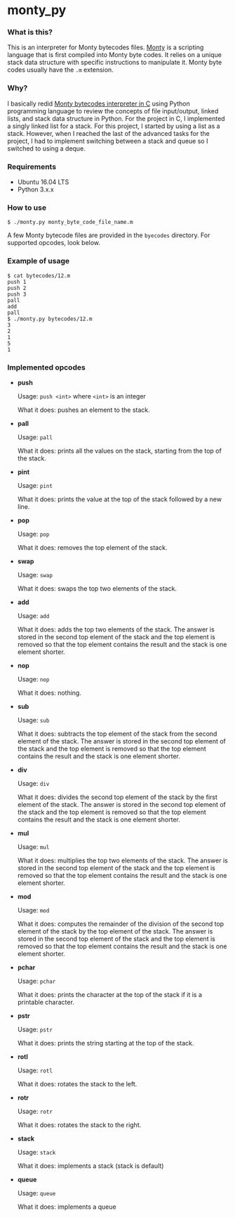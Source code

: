 # monty_py

### What is this?
This is an interpreter for Monty bytecodes files. [Monty](http://montyscoconut.github.io/) is a scripting language that is first compiled into Monty byte codes. It relies on a unique stack data structure with specific instructions to manipulate it. Monty byte codes usually have the `.m` extension.

### Why?
I basically redid [Monty bytecodes interpreter in C](https://github.com/ad-egg/monty) using Python programming language to review the concepts of file input/output, linked lists, and stack data structure in Python. For the project in C, I implemented a singly linked list for a stack. For this project, I started by using a list as a stack. However, when I reached the last of the advanced tasks for the project, I had to implement switching between a stack and queue so I switched to using a deque.

### Requirements
- Ubuntu 16.04 LTS
- Python 3.x.x

### How to use
`$ ./monty.py monty_byte_code_file_name.m`

A few Monty bytecode files are provided in the `byecodes` directory. For supported opcodes, look below.

### Example of usage
```
$ cat bytecodes/12.m
push 1
push 2
push 3
pall
add
pall
$ ./monty.py bytecodes/12.m
3
2
1
5
1
```

### Implemented opcodes
- **push**

  Usage: `push <int>` where `<int>` is an integer

  What it does: pushes an element to the stack.

- **pall**

  Usage: `pall`

  What it does: prints all the values on the stack, starting from the top of the stack.

- **pint**

  Usage: `pint`

  What it does: prints the value at the top of the stack followed by a new line.

- **pop**

  Usage: `pop`

  What it does: removes the top element of the stack.

- **swap**

  Usage: `swap`

  What it does: swaps the top two elements of the stack.

- **add**

  Usage: `add`

  What it does: adds the top two elements of the stack. The answer is stored in the second top element of the stack and the top element is removed so that the top element contains the result and the stack is one element shorter.

- **nop**

  Usage: `nop`

  What it does: nothing.

- **sub**

  Usage: `sub`

  What it does: subtracts the top element of the stack from the second element of the stack. The answer is stored in the second top element of the stack and the top element is removed so that the top element contains the result and the stack is one element shorter.

- **div**

  Usage: `div`

  What it does: divides the second top element of the stack by the first element of the stack. The answer is stored in the second top element of the stack and the top element is removed so that the top element contains the result and the stack is one element shorter.

- **mul**

  Usage: `mul`

  What it does: multiplies the top two elements of the stack. The answer is stored in the second top element of the stack and the top element is removed so that the top element contains the result and the stack is one element shorter.

- **mod**

  Usage: `mod`

  What it does: computes the remainder of the division of the second top element of the stack by the top element of the stack. The answer is stored in the second top element of the stack and the top element is removed so that the top element contains the result and the stack is one element shorter.

- **pchar**

  Usage: `pchar`

  What it does: prints the character at the top of the stack if it is a printable character.

- **pstr**

  Usage: `pstr`

  What it does: prints the string starting at the top of the stack.

- **rotl**

  Usage: `rotl`

  What it does: rotates the stack to the left.

- **rotr**

  Usage: `rotr`

  What it does: rotates the stack to the right.

- **stack**

  Usage: `stack`
  
  What it does: implements a stack (stack is default)
  
- **queue**

  Usage: `queue`
  
  What it does: implements a queue
